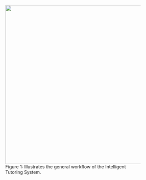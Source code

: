 <figure id="fig:its-workflow">
  <img src="../icons/its-workflow.png" width="1000", height="500">
  <figcaption >Figure 1: Illustrates the general workflow of the Intelligent Tutoring System.</figcaption>
</figure>
